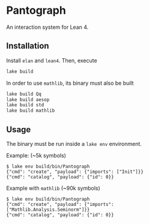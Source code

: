 # Pantograph

An interaction system for Lean 4.

## Installation

Install `elan` and `lean4`. Then, execute
``` sh
lake build
```
In order to use `mathlib`, its binary must also be built

``` sh
lake build Qq
lake build aesop
lake build std
lake build mathlib
```

## Usage

The binary must be run inside a `lake env` environment.

Example: (~5k symbols)
```
$ lake env build/bin/Pantograph
{"cmd": "create", "payload": {"imports": ["Init"]}}
{"cmd": "catalog", "payload": {"id": 0}}
```
Example with `mathlib` (~90k symbols)
```
$ lake env build/bin/Pantograph
{"cmd": "create", "payload": {"imports": ["Mathlib.Analysis.Seminorm"]}}
{"cmd": "catalog", "payload": {"id": 0}}
```



